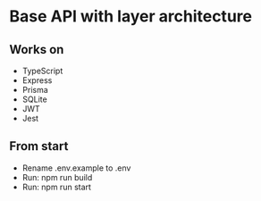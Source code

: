 # Base API with layer architecture

## Works on
* TypeScript
* Express
* Prisma
* SQLite
* JWT
* Jest

## From start
* Rename .env.example to .env
* Run: npm run build
* Run: npm run start